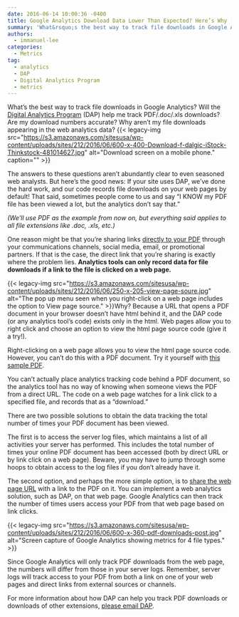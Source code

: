 ```yaml
---
date: 2016-06-14 10:00:36 -0400
title: Google Analytics Download Data Lower Than Expected? Here’s Why (And How to Fix It)
summary: 'What&rsquo;s the best way to track file downloads in Google Analytics? Will the Digital Analytics Program (DAP) help me track PDF/.doc/.xls downloads? Are my download numbers accurate? Why aren&rsquo;t my file downloads appearing in the web analytics data? The answers to these questions aren&rsquo;t abundantly clear to even seasoned web analysts. But here&rsquo;s the good news:'
authors:
  - immanuel-lee
categories:
  - Metrics
tag:
  - analytics
  - DAP
  - Digital Analytics Program
  - metrics
---
```


What’s the best way to track file downloads in Google Analytics? Will the [Digital Analytics Program](https://www.WHATEVER/services/dap/) (DAP) help me track PDF/.doc/.xls downloads? Are my download numbers accurate? Why aren’t my file downloads appearing in the web analytics data? {{< legacy-img src="https://s3.amazonaws.com/sitesusa/wp-content/uploads/sites/212/2016/06/600-x-400-Download-f-dalgic-iStock-Thinkstock-481014627.jpg" alt="Download screen on a mobile phone." caption="" >}} 

The answers to these questions aren’t abundantly clear to even seasoned web analysts. But here’s the good news: If your site uses DAP, we’ve done the hard work, and our code records file downloads on your web pages by default! That said, sometimes people come to us and say “I KNOW my PDF file has been viewed a lot, but the analytics don’t say that.”

_(We’ll use PDF as the example from now on, but everything said applies to all file extensions like .doc, .xls, etc.)_

One reason might be that you’re sharing links [directly to your PDF](https://twitter.com/algoritmic/status/740180482005045249) through your communications channels, social media, email, or promotional partners. If that is the case, the direct link that you’re sharing is exactly where the problem lies. **Analytics tools can only record data for file downloads if a link to the file is clicked on a web page.**

{{< legacy-img src="https://s3.amazonaws.com/sitesusa/wp-content/uploads/sites/212/2016/06/250-x-205-view-page-soure.jpg" alt="The pop up menu seen when you right-click on a web page includes the option to View page source." >}}Why? Because a URL that opens a PDF document in your browser doesn’t have html behind it, and the DAP code (or any analytics tool’s code) exists only in the html. Web pages allow you to right click and choose an option to view the html page source code (give it a try!).

Right-clicking on a web page allows you to view the html page source code. However, you can’t do this with a PDF document. Try it yourself with [this sample PDF](https://www.irs.gov/pub/irs-pdf/f1040.pdf).

You can’t actually place analytics tracking code behind a PDF document, so the analytics tool has no way of knowing when someone views the PDF from a direct URL. The code on a web page watches for a link click to a specified file, and records that as a “download.”

There are two possible solutions to obtain the data tracking the total number of times your PDF document has been viewed.

The first is to access the server log files, which maintains a list of all activities your server has performed. This includes the total number of times your online PDF document has been accessed (both by direct URL or by link click on a web page). Beware, you may have to jump through some hoops to obtain access to the log files if you don’t already have it.

The second option, and perhaps the more simple option, is to [share the web page URL](http://www.metmuseum.org/art/metpublications/American_Stories_Paintings_of_Everyday_Life_1765_1915?utm_source=Twitter&utm_medium=tweet&utm_content=20160605&utm_campaign=metpublications) with a link to the PDF on it. You can implement a web analytics solution, such as DAP, on that web page. Google Analytics can then track the number of times users access your PDF from that web page based on link clicks.

{{< legacy-img src="https://s3.amazonaws.com/sitesusa/wp-content/uploads/sites/212/2016/06/600-x-360-pdf-downloads-post.jpg" alt="Screen capture of Google Analytics showing metrics for 4 file types." >}}

Since Google Analytics will only track PDF downloads from the web page, the numbers will differ from those in your server logs. Remember, server logs will track access to your PDF from both a link on one of your web pages and direct links from external sources or channels.

For more information about how DAP can help you track PDF downloads or downloads of other extensions, [please email DAP](mailto:dap@support.WHATEVER).
